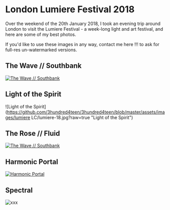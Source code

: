 # London Lumiere Festival 2018

Over the weekend of the 20th January 2018, I took an evening trip around London to visit the Lumiere Festival - a week-long light and art festival,  and here are some of my best photos.

If you'd like to use these images in any way, contact me here !!! to ask for full-res un-watermarked versions.

## The Wave // Southbank

[![The Wave //  Southbank](https://github.com/3hundred4teen/3hundred4teen/blob/master/assets/images/Lumiere/1-wave.jpg?raw=true "The Wave//Southbank")](http://3h4.uk/the-wave-southbank)


## Light of the Spirit
![Light of the Spirit](https://github.com/3hundred4teen/3hundred4teen/blob/master/assets/images/lumiere LC/lumiere-18.jpg?raw=true "Light of the Spirit")

## The Rose // Fluid
[![The Wave //  Southbank](https://github.com/3hundred4teen/3hundred4teen/blob/master/assets/images/Lumiere/3-fluid.jpg?raw=true "The Wave//Southbank")](http://3h4.uk/the-rose-fluid)

## Harmonic Portal
[![Harmonic Portal](https://github.com/3hundred4teen/3hundred4teen/blob/master/assets/images/Lumiere/4-portal.jpg?raw=true "The Wave//Southbank")](http://3h4.uk/harmonic-portal)

## Spectral
![xxx](https://github.com/3hundred4teen/3hundred4teen/blob/master/xxx?raw=true "xxx")

